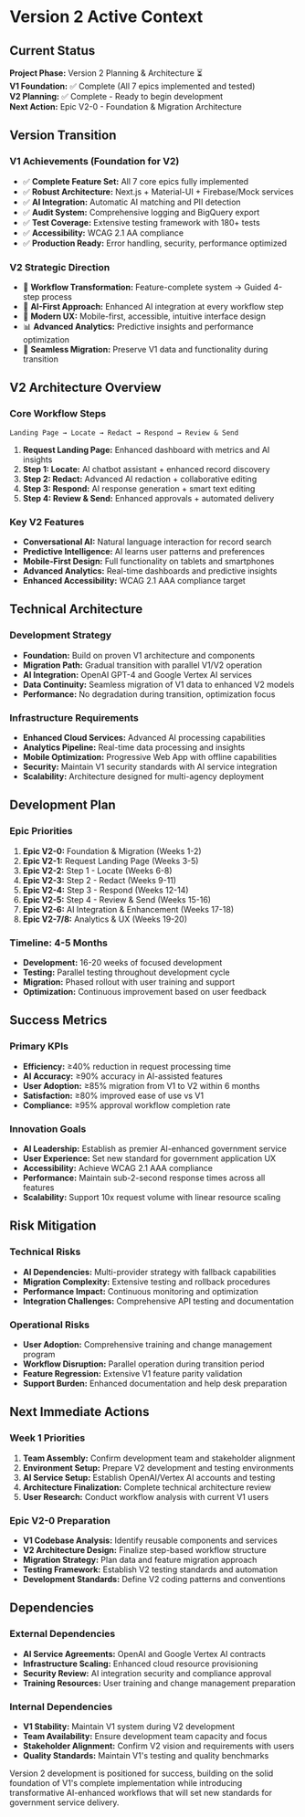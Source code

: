 # Version 2 Active Context

## Current Status

**Project Phase:** Version 2 Planning & Architecture ⏳  
**V1 Foundation:** ✅ Complete (All 7 epics implemented and tested)  
**V2 Planning:** ✅ Complete - Ready to begin development  
**Next Action:** Epic V2-0 - Foundation & Migration Architecture

## Version Transition

### V1 Achievements (Foundation for V2)
- ✅ **Complete Feature Set:** All 7 core epics fully implemented
- ✅ **Robust Architecture:** Next.js + Material-UI + Firebase/Mock services
- ✅ **AI Integration:** Automatic AI matching and PII detection
- ✅ **Audit System:** Comprehensive logging and BigQuery export
- ✅ **Test Coverage:** Extensive testing framework with 180+ tests
- ✅ **Accessibility:** WCAG 2.1 AA compliance
- ✅ **Production Ready:** Error handling, security, performance optimized

### V2 Strategic Direction
- 🎯 **Workflow Transformation:** Feature-complete system → Guided 4-step process
- 🤖 **AI-First Approach:** Enhanced AI integration at every workflow step
- 📱 **Modern UX:** Mobile-first, accessible, intuitive interface design
- 📊 **Advanced Analytics:** Predictive insights and performance optimization
- 🔄 **Seamless Migration:** Preserve V1 data and functionality during transition

## V2 Architecture Overview

### Core Workflow Steps
```
Landing Page → Locate → Redact → Respond → Review & Send
```

1. **Request Landing Page:** Enhanced dashboard with metrics and AI insights
2. **Step 1: Locate:** AI chatbot assistant + enhanced record discovery
3. **Step 2: Redact:** Advanced AI redaction + collaborative editing
4. **Step 3: Respond:** AI response generation + smart text editing
5. **Step 4: Review & Send:** Enhanced approvals + automated delivery

### Key V2 Features
- **Conversational AI:** Natural language interaction for record search
- **Predictive Intelligence:** AI learns user patterns and preferences
- **Mobile-First Design:** Full functionality on tablets and smartphones
- **Advanced Analytics:** Real-time dashboards and predictive insights
- **Enhanced Accessibility:** WCAG 2.1 AAA compliance target

## Technical Architecture

### Development Strategy
- **Foundation:** Build on proven V1 architecture and components
- **Migration Path:** Gradual transition with parallel V1/V2 operation
- **AI Integration:** OpenAI GPT-4 and Google Vertex AI services
- **Data Continuity:** Seamless migration of V1 data to enhanced V2 models
- **Performance:** No degradation during transition, optimization focus

### Infrastructure Requirements
- **Enhanced Cloud Services:** Advanced AI processing capabilities
- **Analytics Pipeline:** Real-time data processing and insights
- **Mobile Optimization:** Progressive Web App with offline capabilities
- **Security:** Maintain V1 security standards with AI service integration
- **Scalability:** Architecture designed for multi-agency deployment

## Development Plan

### Epic Priorities
1. **Epic V2-0:** Foundation & Migration (Weeks 1-2)
2. **Epic V2-1:** Request Landing Page (Weeks 3-5)
3. **Epic V2-2:** Step 1 - Locate (Weeks 6-8)
4. **Epic V2-3:** Step 2 - Redact (Weeks 9-11)
5. **Epic V2-4:** Step 3 - Respond (Weeks 12-14)
6. **Epic V2-5:** Step 4 - Review & Send (Weeks 15-16)
7. **Epic V2-6:** AI Integration & Enhancement (Weeks 17-18)
8. **Epic V2-7/8:** Analytics & UX (Weeks 19-20)

### Timeline: 4-5 Months
- **Development:** 16-20 weeks of focused development
- **Testing:** Parallel testing throughout development cycle
- **Migration:** Phased rollout with user training and support
- **Optimization:** Continuous improvement based on user feedback

## Success Metrics

### Primary KPIs
- **Efficiency:** ≥40% reduction in request processing time
- **AI Accuracy:** ≥90% accuracy in AI-assisted features
- **User Adoption:** ≥85% migration from V1 to V2 within 6 months
- **Satisfaction:** ≥80% improved ease of use vs V1
- **Compliance:** ≥95% approval workflow completion rate

### Innovation Goals
- **AI Leadership:** Establish as premier AI-enhanced government service
- **User Experience:** Set new standard for government application UX
- **Accessibility:** Achieve WCAG 2.1 AAA compliance
- **Performance:** Maintain sub-2-second response times across all features
- **Scalability:** Support 10x request volume with linear resource scaling

## Risk Mitigation

### Technical Risks
- **AI Dependencies:** Multi-provider strategy with fallback capabilities
- **Migration Complexity:** Extensive testing and rollback procedures
- **Performance Impact:** Continuous monitoring and optimization
- **Integration Challenges:** Comprehensive API testing and documentation

### Operational Risks  
- **User Adoption:** Comprehensive training and change management program
- **Workflow Disruption:** Parallel operation during transition period
- **Feature Regression:** Extensive V1 feature parity validation
- **Support Burden:** Enhanced documentation and help desk preparation

## Next Immediate Actions

### Week 1 Priorities
1. **Team Assembly:** Confirm development team and stakeholder alignment
2. **Environment Setup:** Prepare V2 development and testing environments
3. **AI Service Setup:** Establish OpenAI/Vertex AI accounts and testing
4. **Architecture Finalization:** Complete technical architecture review
5. **User Research:** Conduct workflow analysis with current V1 users

### Epic V2-0 Preparation
- **V1 Codebase Analysis:** Identify reusable components and services
- **V2 Architecture Design:** Finalize step-based workflow structure
- **Migration Strategy:** Plan data and feature migration approach
- **Testing Framework:** Establish V2 testing standards and automation
- **Development Standards:** Define V2 coding patterns and conventions

## Dependencies

### External Dependencies
- **AI Service Agreements:** OpenAI and Google Vertex AI contracts
- **Infrastructure Scaling:** Enhanced cloud resource provisioning
- **Security Review:** AI integration security and compliance approval
- **Training Resources:** User training and change management preparation

### Internal Dependencies
- **V1 Stability:** Maintain V1 system during V2 development
- **Team Availability:** Ensure development team capacity and focus
- **Stakeholder Alignment:** Confirm V2 vision and requirements with users
- **Quality Standards:** Maintain V1's testing and quality benchmarks

Version 2 development is positioned for success, building on the solid foundation of V1's complete implementation while introducing transformative AI-enhanced workflows that will set new standards for government service delivery.